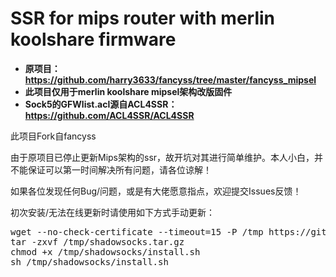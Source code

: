 # SSR for mips router with merlin koolshare firmware
* <b>原项目：https://github.com/harry3633/fancyss/tree/master/fancyss_mipsel</b>
* <b>此项目仅用于merlin koolshare mipsel架构改版固件</b>
* <b>Sock5的GFWlist.acl源自ACL4SSR：https://github.com/ACL4SSR/ACL4SSR</b>

此项目Fork自fancyss

由于原项目已停止更新Mips架构的ssr，故开坑对其进行简单维护。本人小白，并不能保证可以第一时间解决所有问题，请各位谅解！

如果各位发现任何Bug/问题，或是有大佬愿意指点，欢迎提交Issues反馈！

初次安装/无法在线更新时请使用如下方式手动更新：
<pre>
wget --no-check-certificate --timeout=15 -P /tmp https://github.com/Magic-Xin/ssr_mips/blob/master/shadowsocks.tar.gz
tar -zxvf /tmp/shadowsocks.tar.gz
chmod +x /tmp/shadowsocks/install.sh
sh /tmp/shadowsocks/install.sh
</pre>